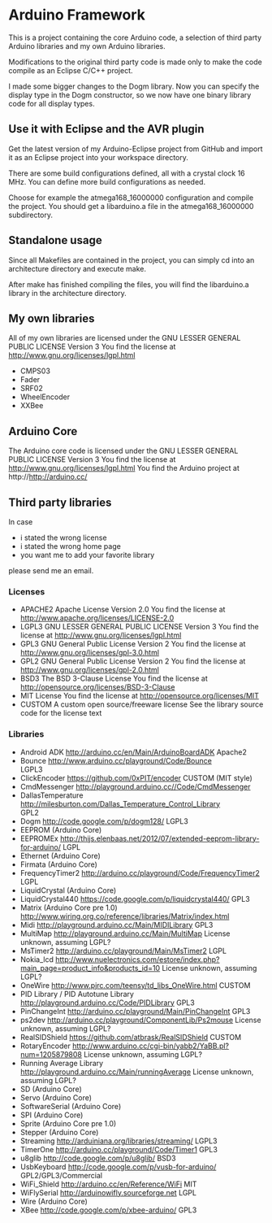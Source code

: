 Arduino Framework
=================

This is a project containing the core Arduino code, a selection of third party
Arduino libraries and my own Arduino libraries.

Modifications to the original third party code is made only to make the code compile as an
Eclipse C/C++ project.

I made some bigger changes to the Dogm library. Now you can specify the display type in the
Dogm constructor, so we now have one binary library code for all display types.

Use it with Eclipse and the AVR plugin
---------------------------------------

Get the latest version of my Arduino-Eclipse project from GitHub and import it as an Eclipse project into your workspace directory.

There are some build configurations defined, all with a crystal clock 16 MHz. You can define more build configurations as needed.

Choose for example the atmega168_16000000 configuration and compile the project. You should get a libarduino.a file in the atmega168_16000000 subdirectory.

Standalone usage
----------------

Since all Makefiles are contained in the project, you can simply cd into an architecture directory and execute make.

After make has finished compiling the files, you will find the libarduino.a library in the architecture directory.

My own libraries
----------------

All of my own libraries are licensed under the GNU LESSER GENERAL PUBLIC LICENSE Version 3
You find the license at http://www.gnu.org/licenses/lgpl.html

* CMPS03
* Fader
* SRF02
* WheelEncoder
* XXBee

Arduino Core
------------

The Arduino core code is licensed under the GNU LESSER GENERAL PUBLIC LICENSE Version 3
You find the license at http://www.gnu.org/licenses/lgpl.html
You find the Arduino project at http://http://arduino.cc/

Third party libraries
--------------------- 

In case

 * i stated the wrong license
 * i stated the wrong home page
 * you want me to add your favorite library
 
please send me an email.

### Licenses

 * APACHE2 Apache License Version 2.0
  You find the license at http://www.apache.org/licenses/LICENSE-2.0
 * LGPL3 GNU LESSER GENERAL PUBLIC LICENSE Version 3
  You find the license at http://www.gnu.org/licenses/lgpl.html
 * GPL3 GNU General Public License Version 2 
  You find the license at http://www.gnu.org/licenses/gpl-3.0.html
 * GPL2 GNU General Public License Version 2 
  You find the license at http://www.gnu.org/licenses/gpl-2.0.html
 * BSD3 The BSD 3-Clause License
  You find the license at http://opensource.org/licenses/BSD-3-Clause
 * MIT License
  You find the license at http://opensource.org/licenses/MIT
 * CUSTOM A custom open source/freeware license
  See the library source code for the license text 

###  Libraries

 * Android ADK
  http://arduino.cc/en/Main/ArduinoBoardADK
  Apache2
 * Bounce 
  http://www.arduino.cc/playground/Code/Bounce  
  LGPL3
 * ClickEncoder
  https://github.com/0xPIT/encoder
  CUSTOM (MIT style)
 * CmdMessenger
  http://playground.arduino.cc//Code/CmdMessenger  
 * DallasTemperature 
  http://milesburton.com/Dallas_Temperature_Control_Library   
  GPL2 
 * Dogm
  http://code.google.com/p/dogm128/
  LGPL3 
 * EEPROM (Arduino Core)
 * EEPROMEx
  http://thijs.elenbaas.net/2012/07/extended-eeprom-library-for-arduino/
  LGPL
 * Ethernet (Arduino Core)
 * Firmata (Arduino Core)
 * FrequencyTimer2
  http://arduino.cc/playground/Code/FrequencyTimer2
  LGPL 
 * LiquidCrystal (Arduino Core)
 * LiquidCrystal440
  https://code.google.com/p/liquidcrystal440/
  GPL3
 * Matrix (Arduino Core pre 1.0) 
  http://www.wiring.org.co/reference/libraries/Matrix/index.html
 * Midi
  http://playground.arduino.cc/Main/MIDILibrary
  GPL3
 * MultiMap
  http://playground.arduino.cc/Main/MultiMap
  License unknown, assuming LGPL?
 * MsTimer2
  http://arduino.cc/playground/Main/MsTimer2
  LGPL
 * Nokia_lcd
  http://www.nuelectronics.com/estore/index.php?main_page=product_info&products_id=10
  License unknown, assuming LGPL?
 * OneWire
  http://www.pjrc.com/teensy/td_libs_OneWire.html
  CUSTOM
 * PID Library / PID Autotune Library
  http://playground.arduino.cc/Code/PIDLibrary
  GPL3
 * PinChangeInt
  http://arduino.cc/playground/Main/PinChangeInt
  GPL3
 * ps2dev
  http://arduino.cc/playground/ComponentLib/Ps2mouse
  License unknown, assuming LGPL?
 * RealSIDShield
  https://github.com/atbrask/RealSIDShield
  CUSTOM
 * RotaryEncoder
  http://www.arduino.cc/cgi-bin/yabb2/YaBB.pl?num=1205879808
  License unknown, assuming LGPL?
 * Running Average Library
  http://playground.arduino.cc/Main/runningAverage
  License unknown, assuming LGPL?
 * SD (Arduino Core)
 * Servo (Arduino Core)
 * SoftwareSerial (Arduino Core)
 * SPI (Arduino Core)
 * Sprite (Arduino Core pre 1.0) 
 * Stepper (Arduino Core)
 * Streaming
  http://arduiniana.org/libraries/streaming/
  LGPL3
 * TimerOne
  http://arduino.cc/playground/Code/Timer1
  GPL3
 * u8glib
  http://code.google.com/p/u8glib/
  BSD3
 * UsbKeyboard
  http://code.google.com/p/vusb-for-arduino/
  GPL2/GPL3/Commercial
 * WiFi_Shield
  http://arduino.cc/en/Reference/WiFi
  MIT
 * WiFlySerial
  http://arduinowifly.sourceforge.net
  LGPL
 * Wire (Arduino Core)
 * XBee
  http://code.google.com/p/xbee-arduino/
  GPL3

